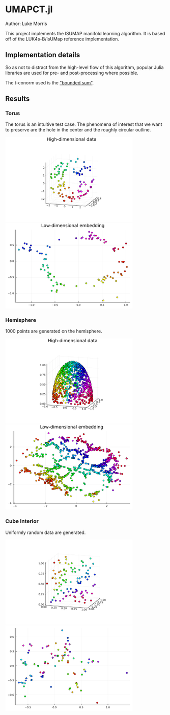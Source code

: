 # UMAPCT.jl
Author: Luke Morris

This project implements the ISUMAP manifold learning algorithm. It is based off of the LUK4s-B/IsUMap reference implementation.

## Implementation details

So as not to distract from the high-level flow of this algorithm, popular Julia libraries are used for pre- and post-processing where possible.

The t-conorm used is the ["bounded sum"](https://en.wikipedia.org/wiki/T-norm#Examples_of_t-conorms).

## Results

### Torus

The torus is an intuitive test case. The phenomena of interest that we want to preserve are the hole in the center and the roughly circular outline.
<p float="left">
  <img src='./torus_highdim_k8.png' width='400' alt='High-dimensional embedding of the torus'>
  <img src='./torus_embedding_k8.png' width='400' alt='High-dimensional embedding of the torus'>
</p>

### Hemisphere

1000 points are generated on the hemisphere.
<p float="left">
  <img src='./hemi_highdim_k8.png' width='400' alt='High-dimensional embedding of the hemisphere'>
  <img src='./hemi_embedding_k8.png' width='400' alt='High-dimensional embedding of the hemisphere'>
</p>

### Cube Interior

Uniformly random data are generated.
<p float="left">
  <img src='./random_highdim_k8.png' width='400' alt='High-dimensional embedding of random data'>
  <img src='./random_embedding_k8.png' width='400' alt='High-dimensional embedding of random data'>
</p>

